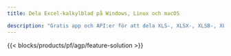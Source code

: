 ```yaml
---
title: Dela Excel-kalkylblad på Windows, Linux och macOS 

description: "Gratis app och API:er för att dela XLS-, XLSX-, XLSB-, XLSM- och ODS-filer"
---
```

{{< blocks/products/pf/agp/feature-solution >}} 
